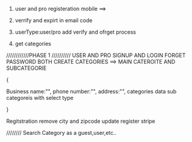 1. user and pro registeration
   mobile ==>

2. verrify and expirt in email code

3. userType:user/pro add verify and ofrget process

4. get categories

////////////PHASE 1 //////////
USER AND PRO SIGNUP AND LOGIN 
FORGET PASSWORD BOTH
CREATE CATEGORIES ==> MAIN CATEROITE AND SUBCATEGORIE



{

Business name:"",
phone number:"",
address:"",
categories data
sub categoreis with select type


}

Regitstration remove city and zipcode
update register 
stripe


////////
Search Category as a guest,user,etc..
